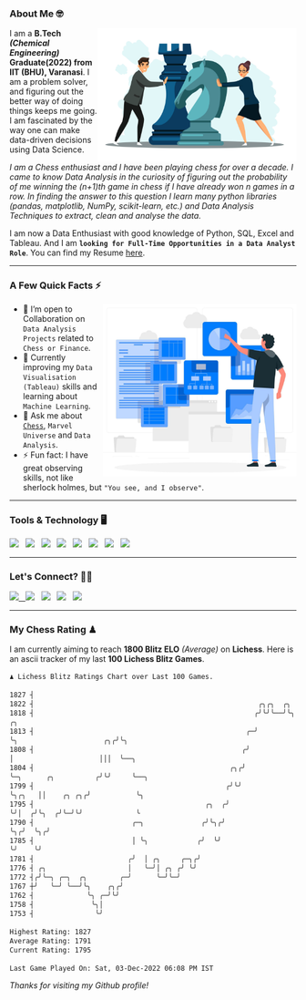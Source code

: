 ### About Me 🤓
<img align="right" alt="Coding" width="350" src="https://github.com/Laxman-Lakhan/Laxman-Lakhan/blob/master/Assets/Chess_Vector.jpg">   

I am a **B.Tech** _**(Chemical Engineering)**_ **Graduate(2022) from IIT (BHU), Varanasi**. I am a problem solver, and figuring out the better way of doing things keeps me going. I am fascinated by the way one can make data-driven decisions using Data Science. 

_I am a Chess enthusiast and I have been playing chess for over a decade. I came to know Data Analysis in the curiosity of figuring out the probability of me winning the (n+1)th game in chess if I have already won n games in a row. In finding the answer to this question I learn many python libraries (pandas, matplotlib, NumPy, scikit-learn, etc.) and Data Analysis Techniques to extract, clean and analyse the data._

I am now a Data Enthusiast with good knowledge of Python, SQL, Excel and Tableau. And I am **`looking for Full-Time Opportunities in a Data Analyst Role`**. You can find my Resume
 [here](https://drive.google.com/file/d/1UIOoogRLj5eGQFQBkuvMmTISZVdl2Ok7/view?usp=sharing).


---

### A Few Quick Facts ⚡️
<img align="right" alt="Coding" width="340" src="https://github.com/Laxman-Lakhan/Laxman-Lakhan/blob/master/Assets/Data_Vector.jpg">   

- 🤝 I’m open to Collaboration on `Data Analysis Projects` related to `Chess or Finance`.
- 📖 Currently improving my `Data Visualisation (Tableau)` skills and learning about `Machine Learning`.
- 💬 Ask me about [`Chess`](https://lichess.org/@/YourKingIsInDanger), `Marvel Universe` and `Data Analysis`.
- ⚡️ Fun fact: I have great observing skills, not like sherlock holmes, but `"You see, and I observe"`.

---
### Tools & Technology 🖥

<img src="https://img.shields.io/badge/Python-white?logo=Python&logoColor=ColorName&style=ShieldStyle" /> &nbsp;
<img src="https://img.shields.io/badge/MySQL-white?logo=MySQL&logoColor=ColorName&style=ShieldStyle" /> &nbsp;
<img src="https://img.shields.io/badge/Tableau-white?logo=Tableau&logoColor=ColorName&style=ShieldStyle" /> &nbsp;
<img src="https://img.shields.io/badge/Excel-white?logo=Microsoft+Excel&logoColor=196F3D&style=ShieldStyle" /> &nbsp;
<img src="https://img.shields.io/badge/Jupyter-white?logo=Jupyter&logoColor=ColorName&style=ShieldStyle" /> &nbsp;
<img src="https://img.shields.io/badge/pandas-white?logo=Pandas&logoColor=000080&style=ShieldStyle" /> &nbsp;
<img src="https://img.shields.io/badge/numpy-white?logo=Numpy&logoColor=85C1E9&style=ShieldStyle" /> &nbsp;
<img src="https://img.shields.io/badge/scikit learn-white?logo=Scikit+Learn&logoColor=ColorName&style=ShieldStyle" /> &nbsp;



---

### Let's Connect? 🫳🏻

<a href="mailto:laxmansingh.lakhan@gmail.com"> <img src="https://img.icons8.com/fluent/48/000000/gmail.png" width="3.5%"/> &nbsp;
[<img src="https://img.icons8.com/color/48/000000/linkedin.png" width="3.5%"/>](https://www.linkedin.com/in/laxman-lakhan/)  &nbsp;
[<img src="https://img.icons8.com/fluent/48/000000/facebook-new.png" width="3.5%"/>](https://www.facebook.com/s.laxmanlakhan/)  &nbsp;
[<img src="https://img.icons8.com/fluent/48/000000/instagram-new.png" width="3.5%"/>](https://www.instagram.com/laxman.lakhan/)  &nbsp;
[<img src="https://img.icons8.com/color/48/000000/twitter.png" width="3.5%"/>](https://twitter.com/laxman__lakhan)  &nbsp;

 ---
  
### My Chess Rating ♟
  
I am currently aiming to reach **1800 Blitz ELO** *(Average)* on **Lichess**. Here is an ascii tracker of my last **100 Lichess Blitz Games**.

  ```
  ♟︎ 𝙻𝚒𝚌𝚑𝚎𝚜𝚜 𝙱𝚕𝚒𝚝𝚣 𝚁𝚊𝚝𝚒𝚗𝚐𝚜 𝙲𝚑𝚊𝚛𝚝 𝚘𝚟𝚎𝚛 𝙻𝚊𝚜𝚝 𝟷00 𝙶𝚊𝚖𝚎𝚜.
  
1827 ┤
1822 ┤                                                       ╭╮╭╮  ╭╮
1818 ┤                                                      ╭╯╰╯╰──╯╰╮                         ╭╮
1813 ┤                                                    ╭─╯        ╰╮                     ╭╮╭╯╰╮
1808 ┤                                                   ╭╯           │                     │││  ╰──╮
1804 ┤                                                ╭╮╭╯            ╰─╮      ╭╮          ╭╯╰╯     ╰──╮
1799 ┤                                               ╭╯╰╯               ╰╮╭╮   ││    ╭╮ ╭╮╭╯           ╰╮
1795 ┤                                          ╭╮  ╭╯                   ╰╯│  ╭╯╰╮  ╭╯╰─╯╰╯             ╰
1790 ┤                        ╭─╮              ╭╯╰╮╭╯                      ╰╮╭╯  ╰╮╭╯
1785 ┤                        │ ╰╮            ╭╯  ╰╯                        ╰╯    ╰╯
1781 ┤                       ╭╯  │ ╭╮     ╭─╮╭╯
1776 ┤ ╭╮                    │   ╰─╯│ ╭╮ ╭╯ ╰╯
1772 ┤╭╯╰─╮ ╭─╮  ╭╮        ╭─╯      ╰─╯╰─╯
1767 ┼╯   ╰─╯ ╰──╯╰╮    ╭╮╭╯
1762 ┤             ╰╮ ╭─╯╰╯
1758 ┤              ╰╮│
1753 ┤               ╰╯ 

Highest Rating: 1827
Average Rating: 1791
Current Rating: 1795 

Last Game Played On: Sat, 03-Dec-2022 06:08 PM IST
  ```
  
  
*Thanks for visiting my Github profile!*
